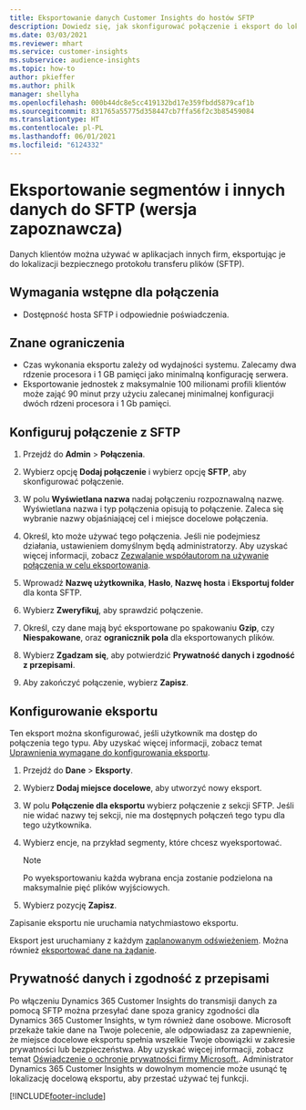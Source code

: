 ```yaml
---
title: Eksportowanie danych Customer Insights do hostów SFTP
description: Dowiedz się, jak skonfigurować połączenie i eksport do lokalizacji SFTP.
ms.date: 03/03/2021
ms.reviewer: mhart
ms.service: customer-insights
ms.subservice: audience-insights
ms.topic: how-to
author: pkieffer
ms.author: philk
manager: shellyha
ms.openlocfilehash: 000b44dc8e5cc419132bd17e359fbdd5879caf1b
ms.sourcegitcommit: 831765a55775d358447cb7ffa56f2c3b85459084
ms.translationtype: HT
ms.contentlocale: pl-PL
ms.lasthandoff: 06/01/2021
ms.locfileid: "6124332"
---
```

# <a name="export-segments-and-other-data-to-sftp-preview"></a>Eksportowanie segmentów i innych danych do SFTP (wersja zapoznawcza)

Danych klientów można używać w aplikacjach innych firm, eksportując je do lokalizacji bezpiecznego protokołu transferu plików (SFTP).

## <a name="prerequisites-for-connection"></a>Wymagania wstępne dla połączenia

- Dostępność hosta SFTP i odpowiednie poświadczenia.

## <a name="known-limitations"></a>Znane ograniczenia

- Czas wykonania eksportu zależy od wydajności systemu. Zalecamy dwa rdzenie procesora i 1 GB pamięci jako minimalną konfigurację serwera. 
- Eksportowanie jednostek z maksymalnie 100 milionami profili klientów może zająć 90 minut przy użyciu zalecanej minimalnej konfiguracji dwóch rdzeni procesora i 1 Gb pamięci. 

## <a name="set-up-connection-to-sftp"></a>Konfiguruj połączenie z SFTP

1. Przejdź do **Admin** > **Połączenia**.

1. Wybierz opcję **Dodaj połączenie** i wybierz opcję **SFTP**, aby skonfigurować połączenie.

1. W polu **Wyświetlana nazwa** nadaj połączeniu rozpoznawalną nazwę. Wyświetlana nazwa i typ połączenia opisują to połączenie. Zaleca się wybranie nazwy objaśniającej cel i miejsce docelowe połączenia.

1. Określ, kto może używać tego połączenia. Jeśli nie podejmiesz działania, ustawieniem domyślnym będą administratorzy. Aby uzyskać więcej informacji, zobacz [Zezwalanie współautorom na używanie połączenia w celu eksportowania](connections.md#allow-contributors-to-use-a-connection-for-exports).

1. Wprowadź **Nazwę użytkownika**, **Hasło**, **Nazwę hosta** i **Eksportuj folder** dla konta SFTP.

1. Wybierz **Zweryfikuj**, aby sprawdzić połączenie.

1. Określ, czy dane mają być eksportowane po spakowaniu **Gzip**, czy **Niespakowane**, oraz **ogranicznik pola** dla eksportowanych plików.

1. Wybierz **Zgadzam się**, aby potwierdzić **Prywatność danych i zgodność z przepisami**.

1. Aby zakończyć połączenie, wybierz **Zapisz**.

## <a name="configure-an-export"></a>Konfigurowanie eksportu

Ten eksport można skonfigurować, jeśli użytkownik ma dostęp do połączenia tego typu. Aby uzyskać więcej informacji, zobacz temat [Uprawnienia wymagane do konfigurowania eksportu](export-destinations.md#set-up-a-new-export).

1. Przejdź do **Dane** > **Eksporty**.

1. Wybierz **Dodaj miejsce docelowe**, aby utworzyć nowy eksport.

1. W polu **Połączenie dla eksportu** wybierz połączenie z sekcji SFTP. Jeśli nie widać nazwy tej sekcji, nie ma dostępnych połączeń tego typu dla tego użytkownika.

1. Wybierz encje, na przykład segmenty, które chcesz wyeksportować.

   > [!NOTE]
   > Po wyeksportowaniu każda wybrana encja zostanie podzielona na maksymalnie pięć plików wyjściowych. 

1. Wybierz pozycję **Zapisz**.

Zapisanie eksportu nie uruchamia natychmiastowo eksportu.

Eksport jest uruchamiany z każdym [zaplanowanym odświeżeniem](system.md#schedule-tab). Można również [eksportować dane na żądanie](export-destinations.md#run-exports-on-demand). 

## <a name="data-privacy-and-compliance"></a>Prywatność danych i zgodność z przepisami

Po włączeniu Dynamics 365 Customer Insights do transmisji danych za pomocą SFTP można przesyłać dane spoza granicy zgodności dla Dynamics 365 Customer Insights, w tym również dane osobowe. Microsoft przekaże takie dane na Twoje polecenie, ale odpowiadasz za zapewnienie, że miejsce docelowe eksportu spełnia wszelkie Twoje obowiązki w zakresie prywatności lub bezpieczeństwa. Aby uzyskać więcej informacji, zobacz temat [Oświadczenie o ochronie prywatności firmy Microsoft.](https://go.microsoft.com/fwlink/?linkid=396732).
Administrator Dynamics 365 Customer Insights w dowolnym momencie może usunąć tę lokalizację docelową eksportu, aby przestać używać tej funkcji.

[!INCLUDE[footer-include](../includes/footer-banner.md)]
